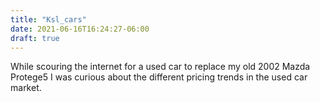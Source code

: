 ```yaml
---
title: "Ksl_cars"
date: 2021-06-16T16:24:27-06:00
draft: true
---
```


While scouring the internet for a used car to replace my old 2002 Mazda Protege5 I was curious about the different pricing trends in the used car market.

